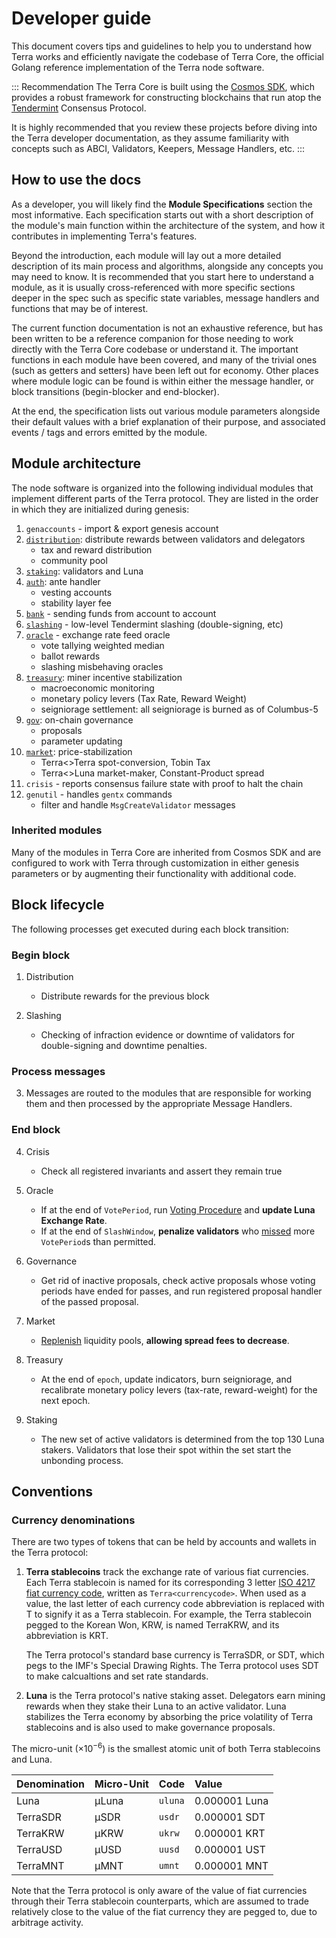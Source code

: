 # Developer guide

This document covers tips and guidelines to help you to understand how Terra works and efficiently navigate the codebase of Terra Core, the official Golang reference implementation of the Terra node software.

::: Recommendation
The Terra Core is built using the [Cosmos SDK](https://cosmos.network/sdk), which provides a robust framework for constructing blockchains that run atop the [Tendermint](https://tendermint.com/) Consensus Protocol.

It is highly recommended that you review these projects before diving into the Terra developer documentation, as they assume familiarity with concepts such as ABCI, Validators, Keepers, Message Handlers, etc.
:::

## How to use the docs

As a developer, you will likely find the **Module Specifications** section the most informative. Each specification starts out with a short description of the module's main function within the architecture of the system, and how it contributes in implementing Terra's features.

Beyond the introduction, each module will lay out a more detailed description of its main process and algorithms, alongside any concepts you may need to know. It is recommended that you start here to understand a module, as it is usually cross-referenced with more specific sections deeper in the spec such as specific state variables, message handlers and functions that may be of interest.

The current function documentation is not an exhaustive reference, but has been written to be a reference companion for those needing to work directly with the Terra Core codebase or understand it. The important functions in each module have been covered, and many of the trivial ones (such as getters and setters) have been left out for economy. Other places where module logic can be found is within either the message handler, or block transitions (begin-blocker and end-blocker).

At the end, the specification lists out various module parameters alongside their default values with a brief explanation of their purpose, and associated events / tags and errors emitted by the module.

## Module architecture

The node software is organized into the following individual modules that implement different parts of the Terra protocol. They are listed in the order in which they are initialized during genesis:

1. `genaccounts` - import & export genesis account
2. [`distribution`](./Module-specifications/spec-distribution.md): distribute rewards between validators and delegators
   - tax and reward distribution
   - community pool
3. [`staking`](./Module-specifications/spec-staking.md): validators and Luna
4. [`auth`](./Module-specifications/spec-auth.md): ante handler
   - vesting accounts
   - stability layer fee
5. [`bank`](./Module-specifications/spec-bank.md) - sending funds from account to account
6. [`slashing`](./Module-specifications/spec-slashing.md) - low-level Tendermint slashing (double-signing, etc)
7. [`oracle`](./Module-specifications/spec-oracle.md) - exchange rate feed oracle
   - vote tallying weighted median
   - ballot rewards
   - slashing misbehaving oracles
8. [`treasury`](./Module-specifications/spec-treasury.md): miner incentive stabilization
   - macroeconomic monitoring
   - monetary policy levers (Tax Rate, Reward Weight)
   - seigniorage settlement: all seigniorage is burned as of Columbus-5
9. [`gov`](./Module-specifications/spec-governance.md): on-chain governance
    - proposals
    - parameter updating
10. [`market`](./Module-specifications/spec-market.md): price-stabilization
    - Terra<>Terra spot-conversion, Tobin Tax
    - Terra<>Luna market-maker, Constant-Product spread
11. `crisis` - reports consensus failure state with proof to halt the chain
12. `genutil` - handles `gentx` commands
    - filter and handle `MsgCreateValidator` messages

### Inherited modules

Many of the modules in Terra Core are inherited from Cosmos SDK and are configured to work with Terra through customization in either genesis parameters or by augmenting their functionality with additional code.

## Block lifecycle

The following processes get executed during each block transition:

### Begin block

1. Distribution

   - Distribute rewards for the previous block

2. Slashing
   - Checking of infraction evidence or downtime of validators for double-signing and downtime penalties.

### Process messages

3. Messages are routed to the modules that are responsible for working them and then processed by the appropriate Message Handlers.

### End block

4. Crisis

   - Check all registered invariants and assert they remain true

5. Oracle

   - If at the end of `VotePeriod`, run [Voting Procedure](Module-specifications/spec-oracle.md#voting-procedure) and **update Luna Exchange Rate**.
   - If at the end of `SlashWindow`, **penalize validators** who [missed](Module-specifications/spec-slashing.md) more `VotePeriod`s than permitted.

6. Governance

   - Get rid of inactive proposals, check active proposals whose voting periods have ended for passes, and run registered proposal handler of the passed proposal.

7. Market

   - [Replenish](Module-specifications/spec-market.md#end-block) liquidity pools, **allowing spread fees to decrease**.

8. Treasury

   - At the end of `epoch`, update indicators, burn seigniorage, and recalibrate monetary policy levers (tax-rate, reward-weight) for the next epoch.

9. Staking
   - The new set of active validators is determined from the top 130 Luna stakers. Validators that lose their spot within the set start the unbonding process.

## Conventions

### Currency denominations

There are two types of tokens that can be held by accounts and wallets in the Terra protocol:

1. **Terra stablecoins** track the exchange rate of various fiat currencies. Each Terra stablecoin is named for its corresponding 3 letter [ISO 4217 fiat currency code](https://www.xe.com/iso4217.php), written as `Terra<currencycode>`. When used as a value, the last letter of each currency code abbreviation is replaced with T to signify it as a Terra stablecoin. For example, the Terra stablecoin pegged to the Korean Won, KRW, is named  TerraKRW, and its abbreviation is KRT.

   The Terra protocol's standard base currency is TerraSDR, or SDT, which pegs to the IMF's Special Drawing Rights. The Terra protocol uses SDT to make calcualtions and set rate standards.

2. **Luna** is the Terra protocol's native staking asset. Delegators earn mining rewards when they stake their Luna to an active validator. Luna stabilizes the Terra economy by absorbing the price volatility of Terra stablecoins and is also used to make governance proposals.

The micro-unit ($\times 10^{-6}$) is the smallest atomic unit of both Terra stablecoins and Luna.

| Denomination | Micro-Unit | Code    | Value         |
| :----------- | :--------- | :------ | :------------ |
| Luna         | µLuna      | `uluna` | 0.000001 Luna |
| TerraSDR     | µSDR       | `usdr`  | 0.000001 SDT  |
| TerraKRW     | µKRW       | `ukrw`  | 0.000001 KRT  |
| TerraUSD     | µUSD       | `uusd`  | 0.000001 UST  |
| TerraMNT     | µMNT       | `umnt`  | 0.000001 MNT  |

Note that the Terra protocol is only aware of the value of fiat currencies through their Terra stablecoin counterparts, which are assumed to trade relatively close to the value of the fiat currency they are pegged to, due to arbitrage activity.
